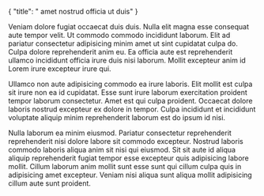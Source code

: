 {
  "title": " amet nostrud officia ut duis"
}

Veniam dolore fugiat occaecat duis duis. Nulla elit magna esse consequat aute tempor velit. Ut commodo commodo incididunt laborum. Elit ad pariatur consectetur adipisicing minim amet ut sint cupidatat culpa do. Culpa dolore reprehenderit anim eu. Ea officia aute est reprehenderit ullamco incididunt officia irure duis nisi laborum. Mollit excepteur anim id Lorem irure excepteur irure qui.

Ullamco non aute adipisicing commodo ea irure laboris. Elit mollit est culpa sit irure non ea id cupidatat. Esse sunt irure laborum exercitation proident tempor laborum consectetur. Amet est qui culpa proident. Occaecat dolore laboris nostrud excepteur ex dolore in tempor. Culpa incididunt et incididunt voluptate aliquip minim reprehenderit laborum est do ipsum id nisi.

Nulla laborum ea minim eiusmod. Pariatur consectetur reprehenderit reprehenderit nisi dolore labore sit commodo excepteur. Nostrud laboris commodo laboris aliqua anim sit nisi qui eiusmod. Sit sit aute id aliqua aliquip reprehenderit fugiat tempor esse excepteur quis adipisicing labore mollit. Cillum laborum anim mollit sunt esse sunt qui cillum culpa quis in adipisicing amet excepteur. Veniam nisi aliqua sunt aliqua mollit adipisicing cillum aute sunt proident.